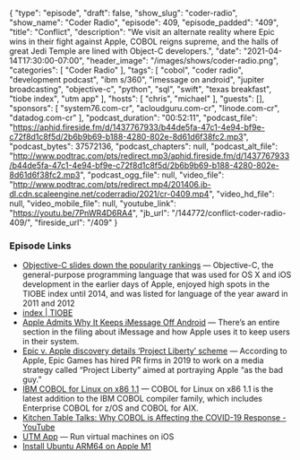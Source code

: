 {
  "type": "episode",
  "draft": false,
  "show_slug": "coder-radio",
  "show_name": "Coder Radio",
  "episode": 409,
  "episode_padded": "409",
  "title": "Conflict",
  "description": "We visit an alternate reality where Epic wins in their fight against Apple, COBOL reigns supreme, and the halls of great Jedi Temple are lined with Object-C developers.",
  "date": "2021-04-14T17:30:00-07:00",
  "header_image": "/images/shows/coder-radio.png",
  "categories": [
    "Coder Radio"
  ],
  "tags": [
    "cobol",
    "coder radio",
    "development podcast",
    "ibm s/360",
    "imessage on android",
    "jupiter broadcasting",
    "objective-c",
    "python",
    "sql",
    "swift",
    "texas breakfast",
    "tiobe index",
    "utm app"
  ],
  "hosts": [
    "chris",
    "michael"
  ],
  "guests": [],
  "sponsors": [
    "system76.com-cr",
    "acloudguru.com-cr",
    "linode.com-cr",
    "datadog.com-cr"
  ],
  "podcast_duration": "00:52:11",
  "podcast_file": "https://aphid.fireside.fm/d/1437767933/b44de5fa-47c1-4e94-bf9e-c72f8d1c8f5d/2b6b9b69-b188-4280-802e-8d61d6f38fc2.mp3",
  "podcast_bytes": 37572136,
  "podcast_chapters": null,
  "podcast_alt_file": "http://www.podtrac.com/pts/redirect.mp3/aphid.fireside.fm/d/1437767933/b44de5fa-47c1-4e94-bf9e-c72f8d1c8f5d/2b6b9b69-b188-4280-802e-8d61d6f38fc2.mp3",
  "podcast_ogg_file": null,
  "video_file": "http://www.podtrac.com/pts/redirect.mp4/201406.jb-dl.cdn.scaleengine.net/coderradio/2021/cr-0409.mp4",
  "video_hd_file": null,
  "video_mobile_file": null,
  "youtube_link": "https://youtu.be/7PnWR4D6RA4",
  "jb_url": "/144772/conflict-coder-radio-409/",
  "fireside_url": "/409"
}


### Episode Links

  * [Objective-C slides down the popularity rankings](https://www.techrepublic.com/article/programming-languages-objective-c-slides-down-the-popularity-rankings/ "Objective-C slides down the popularity rankings") — Objective-C, the general-purpose programming language that was used for OS X and iOS development in the earlier days of Apple, enjoyed high spots in the TIOBE index until 2014, and was listed for language of the year award in 2011 and 2012
  * [index | TIOBE ](https://www.tiobe.com/tiobe-index/ "index | TIOBE ")
  * [Apple Admits Why It Keeps iMessage Off Android](https://www.droid-life.com/2021/04/08/apple-android-imessage-lock-in "Apple Admits Why It Keeps iMessage Off Android") — There’s an entire section in the filing about iMessage and how Apple uses it to keep users in their system. 
  * [Epic v. Apple discovery details ‘Project Liberty’ scheme](https://9to5mac.com/2021/04/08/epic-games-apple-discovery-details-project-liberty-scheme-to-skirt-app-store-with-fortnite/ "Epic v. Apple discovery details ‘Project Liberty’ scheme") — According to Apple, Epic Games has hired PR firms in 2019 to work on a media strategy called “Project Liberty” aimed at portraying Apple “as the bad guy.”
  * [IBM COBOL for Linux on x86 1.1](https://www-01.ibm.com/common/ssi/ShowDoc.wss?docURL=/common/ssi/rep_ca/9/872/ENUSAP21-0019/index.html&request_locale=en "IBM COBOL for Linux on x86 1.1") — COBOL for Linux on x86 1.1 is the latest addition to the IBM COBOL compiler family, which includes Enterprise COBOL for z/OS and COBOL for AIX.
  * [Kitchen Table Talks: Why COBOL is Affecting the COVID-19 Response - YouTube](https://www.youtube.com/watch?v=wIBPaaM4SkI "Kitchen Table Talks: Why COBOL is Affecting the COVID-19 Response - YouTube")
  * [UTM App](https://getutm.app/ "UTM App") — Run virtual machines on iOS
  * [Install Ubuntu ARM64 on Apple M1](https://github.com/utmapp/UTM/wiki/Install%20Ubuntu%20ARM64%20on%20Apple%20M1 "Install Ubuntu ARM64 on Apple M1")



